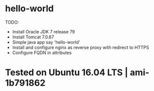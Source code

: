 # hello-world

TODO: 
- Install Oracle JDK 7 release 79
- Install Tomcat 7.0.67
- Simple java app say 'hello-world'
- Install and configure nginx as reverse proxy with redirect to HTTPS
- Configure FQDN in attributes

# Tested on Ubuntu 16.04 LTS | ami-1b791862
